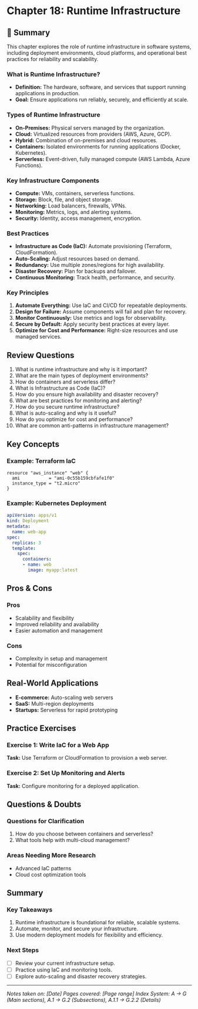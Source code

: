 # Chapter 18: Runtime Infrastructure

## 📖 Summary

This chapter explores the role of runtime infrastructure in software systems, including deployment environments, cloud platforms, and operational best practices for reliability and scalability.

### What is Runtime Infrastructure?
- **Definition:** The hardware, software, and services that support running applications in production.
- **Goal:** Ensure applications run reliably, securely, and efficiently at scale.

### Types of Runtime Infrastructure
- **On-Premises:** Physical servers managed by the organization.
- **Cloud:** Virtualized resources from providers (AWS, Azure, GCP).
- **Hybrid:** Combination of on-premises and cloud resources.
- **Containers:** Isolated environments for running applications (Docker, Kubernetes).
- **Serverless:** Event-driven, fully managed compute (AWS Lambda, Azure Functions).

### Key Infrastructure Components
- **Compute:** VMs, containers, serverless functions.
- **Storage:** Block, file, and object storage.
- **Networking:** Load balancers, firewalls, VPNs.
- **Monitoring:** Metrics, logs, and alerting systems.
- **Security:** Identity, access management, encryption.

### Best Practices
- **Infrastructure as Code (IaC):** Automate provisioning (Terraform, CloudFormation).
- **Auto-Scaling:** Adjust resources based on demand.
- **Redundancy:** Use multiple zones/regions for high availability.
- **Disaster Recovery:** Plan for backups and failover.
- **Continuous Monitoring:** Track health, performance, and security.

### Key Principles
1. **Automate Everything:** Use IaC and CI/CD for repeatable deployments.
2. **Design for Failure:** Assume components will fail and plan for recovery.
3. **Monitor Continuously:** Use metrics and logs for observability.
4. **Secure by Default:** Apply security best practices at every layer.
5. **Optimize for Cost and Performance:** Right-size resources and use managed services.

## Review Questions
1. What is runtime infrastructure and why is it important?
2. What are the main types of deployment environments?
3. How do containers and serverless differ?
4. What is Infrastructure as Code (IaC)?
5. How do you ensure high availability and disaster recovery?
6. What are best practices for monitoring and alerting?
7. How do you secure runtime infrastructure?
8. What is auto-scaling and why is it useful?
9. How do you optimize for cost and performance?
10. What are common anti-patterns in infrastructure management?

## Key Concepts

### Example: Terraform IaC
```hcl
resource "aws_instance" "web" {
  ami           = "ami-0c55b159cbfafe1f0"
  instance_type = "t2.micro"
}
```

### Example: Kubernetes Deployment
```yaml
apiVersion: apps/v1
kind: Deployment
metadata:
  name: web-app
spec:
  replicas: 3
  template:
    spec:
      containers:
      - name: web
        image: myapp:latest
```

## Pros & Cons

### Pros
- Scalability and flexibility
- Improved reliability and availability
- Easier automation and management

### Cons
- Complexity in setup and management
- Potential for misconfiguration

## Real-World Applications
- **E-commerce:** Auto-scaling web servers
- **SaaS:** Multi-region deployments
- **Startups:** Serverless for rapid prototyping

## Practice Exercises

### Exercise 1: Write IaC for a Web App
**Task:** Use Terraform or CloudFormation to provision a web server.

### Exercise 2: Set Up Monitoring and Alerts
**Task:** Configure monitoring for a deployed application.

## Questions & Doubts

### Questions for Clarification
1. How do you choose between containers and serverless?
2. What tools help with multi-cloud management?

### Areas Needing More Research
- Advanced IaC patterns
- Cloud cost optimization tools

## Summary

### Key Takeaways
1. Runtime infrastructure is foundational for reliable, scalable systems.
2. Automate, monitor, and secure your infrastructure.
3. Use modern deployment models for flexibility and efficiency.

### Next Steps
- [ ] Review your current infrastructure setup.
- [ ] Practice using IaC and monitoring tools.
- [ ] Explore auto-scaling and disaster recovery strategies.

---

*Notes taken on: [Date]*
*Pages covered: [Page range]*
*Index System: A → G (Main sections), A.1 → G.2 (Subsections), A.1.1 → G.2.2 (Details)*
